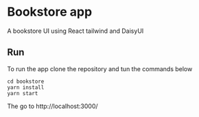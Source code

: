 # Bookstore app

A bookstore UI using React tailwind and DaisyUI


## Run

To run the app clone the repository and tun the commands below

```
cd bookstore
yarn install
yarn start
```

The go to http://localhost:3000/


